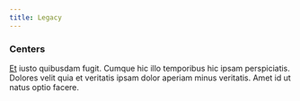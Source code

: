 ```yaml
---
title: Legacy
---
```


### Centers

[Et](/dolore/odio/dignissimos/odio/buckinghamshire_vertical_investment_account.md) iusto quibusdam fugit. Cumque hic illo temporibus hic ipsam perspiciatis. Dolores velit quia et veritatis ipsam dolor aperiam minus veritatis. Amet id ut natus optio facere.
